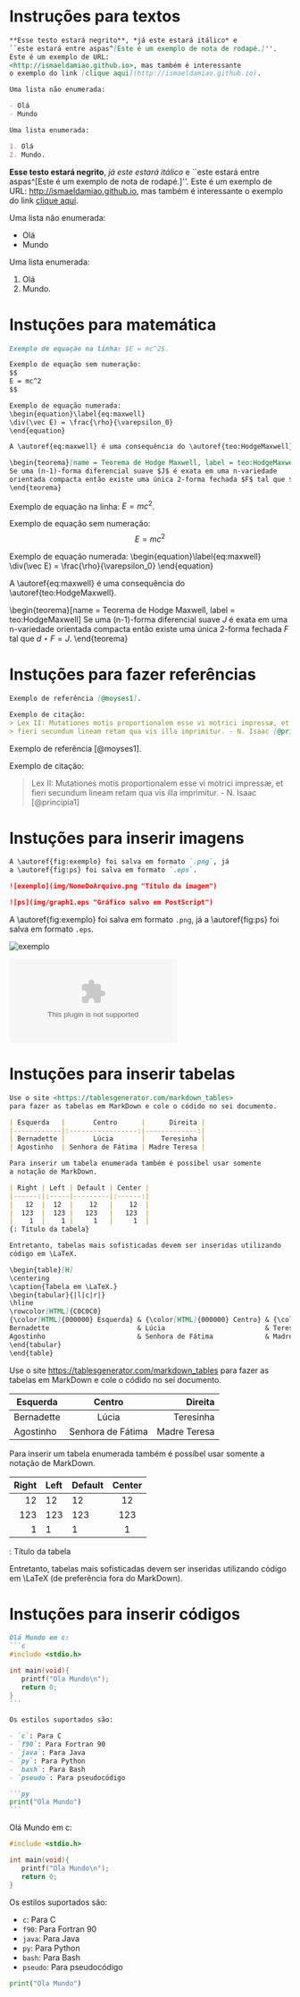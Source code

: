 # Instruções para textos

```md
**Esse testo estará negrito**, *já este estará itálico* e
``este estará entre aspas^[Este é um exemplo de nota de rodapé.]''.
Este é um exemplo de URL:
<http://ismaeldamiao.github.io>, mas também é interessante
o exemplo do link [clique aqui](http://ismaeldamiao.github.io).

Uma lista não enumerada:

- Olá
- Mundo

Uma lista enumerada:

1. Olá
2. Mundo.
```

**Esse testo estará negrito**, *já este estará itálico* e
``este estará entre aspas^[Este é um exemplo de nota de rodapé.]''.
Este é um exemplo de URL:
<http://ismaeldamiao.github.io>, mas também é interessante
o exemplo do link [clique aqui](http://ismaeldamiao.github.io).

Uma lista não enumerada:

- Olá
- Mundo

Uma lista enumerada:

1. Olá
2. Mundo.

# Instuções para matemática

```md
Exemplo de equação na linha: $E = mc^2$.

Exemplo de equação sem numeração:
$$
E = mc^2
$$

Exemplo de equação numerada:
\begin{equation}\label{eq:maxwell}
\div(\vec E) = \frac{\rho}{\varepsilon_0}
\end{equation}

A \autoref{eq:maxwell} é uma consequência do \autoref{teo:HodgeMaxwell}.

\begin{teorema}[name = Teorema de Hodge Maxwell, label = teo:HodgeMaxwell]
Se uma (n-1)-forma diferencial suave $J$ é exata em uma n-variedade
orientada compacta então existe uma única 2-forma fechada $F$ tal que $d\star F = J$.
\end{teorema}
```

Exemplo de equação na linha: $E = mc^2$.

Exemplo de equação sem numeração:
$$
E = mc^2
$$

Exemplo de equação numerada:
\begin{equation}\label{eq:maxwell}
\div(\vec E) = \frac{\rho}{\varepsilon_0}
\end{equation}

A \autoref{eq:maxwell} é uma consequência do \autoref{teo:HodgeMaxwell}.

\begin{teorema}[name = Teorema de Hodge Maxwell, label = teo:HodgeMaxwell]
Se uma (n-1)-forma diferencial suave $J$ é exata em uma n-variedade
orientada compacta então existe uma única 2-forma fechada $F$ tal que $d\star F = J$.
\end{teorema}

# Instuções para fazer referências

```md
Exemplo de referência [@moyses1].

Exemplo de citação:
> Lex II: Mutationes motis proportionalem esse vi motrici impressæ, et
> fieri secundum lineam retam qua vis illa imprimitur. - N. Isaac [@principia1]
```

Exemplo de referência [@moyses1].

Exemplo de citação:
> Lex II: Mutationes motis proportionalem esse vi motrici impressæ, et
> fieri secundum lineam retam qua vis illa imprimitur. - N. Isaac [@principia1]

# Instuções para inserir imagens

```md
A \autoref{fig:exemplo} foi salva em formato `.png`, já
a \autoref{fig:ps} foi salva em formato `.eps`.

![exemplo](img/NomeDoArquivo.png "Título da imagem")

![ps](img/graph1.eps "Gráfico salvo em PostScript")
```

A \autoref{fig:exemplo} foi salva em formato `.png`, já
a \autoref{fig:ps} foi salva em formato `.eps`.

![exemplo](img/NomeDoArquivo.png "Título da imagem")

![ps](img/graph1.eps "Gráfico salvo em PostScript")

# Instuções para inserir tabelas

```md
Use o site <https://tablesgenerator.com/markdown_tables>
para fazer as tabelas em MarkDown e cole o códido no sei documento.

| Esquerda   |       Centro      |      Direita |
|------------|:-----------------:|-------------:|
| Bernadette |       Lúcia       |    Teresinha |
| Agostinho  | Senhora de Fátima | Madre Teresa |

Para inserir um tabela enumerada também é possíbel usar somente
a notação de MarkDown.

| Right | Left | Default | Center |
|------:|:-----|---------|:------:|
|   12  |  12  |    12   |    12  |
|  123  |  123 |   123   |   123  |
|    1  |    1 |     1   |     1  |
{: Título da tabela}

Entretanto, tabelas mais sofisticadas devem ser inseridas utilizando
código em \LaTeX.

\begin{table}[H]
\centering
\caption{Tabela em \LaTeX.}
\begin{tabular}{|l|c|r|}
\hline
\rowcolor[HTML]{C0C0C0} 
{\color[HTML]{000000} Esquerda} & {\color[HTML]{000000} Centro} & {\color[HTML]{000000} Direita} \\ \hline
Bernadette                      & Lúcia                         & Teresinha                      \\ \hline
Agostinho                       & Senhora de Fátima             & Madre Teresa                   \\ \hline
\end{tabular}
\end{table}
```

Use o site <https://tablesgenerator.com/markdown_tables>
para fazer as tabelas em MarkDown e cole o códido no sei documento.

| Esquerda   |       Centro      |      Direita |
|------------|:-----------------:|-------------:|
| Bernadette |       Lúcia       |    Teresinha |
| Agostinho  | Senhora de Fátima | Madre Teresa |

Para inserir um tabela enumerada também é possíbel usar somente
a notação de MarkDown.

| Right | Left | Default | Center |
|------:|:-----|---------|:------:|
|   12  |  12  |    12   |    12  |
|  123  |  123 |   123   |   123  |
|    1  |    1 |     1   |     1  |
: Título da tabela

Entretanto, tabelas mais sofisticadas devem ser inseridas utilizando
código em \LaTeX (de preferência fora do MarkDown).

# Instuções para inserir códigos

~~~md
Olá Mundo em c:
```c
#include <stdio.h>

int main(void){
   printf("Ola Mundo\n");
   return 0;
}
```

Os estilos suportados são:

- `c`: Para C
- `f90`: Para Fortran 90
- `java`: Para Java
- `py`: Para Python
- `bash`: Para Bash
- `pseudo`: Para pseudocódigo

```py
print("Ola Mundo")
```
~~~~~

Olá Mundo em c:
```c
#include <stdio.h>

int main(void){
   printf("Ola Mundo\n");
   return 0;
}
```

Os estilos suportados são:

- `c`: Para C
- `f90`: Para Fortran 90
- `java`: Para Java
- `py`: Para Python
- `bash`: Para Bash
- `pseudo`: Para pseudocódigo

```py
print("Ola Mundo")
```
